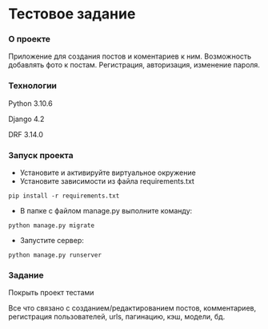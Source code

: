 # Тестовое задание
### О проекте
Приложение для создания постов и коментариев к ним. 
Возможность добавлять фото к постам. Регистрация, авторизация, 
изменение пароля.
### Технологии
Python 3.10.6

Django 4.2

DRF 3.14.0
### Запуск проекта
- Установите и активируйте виртуальное окружение
- Установите зависимости из файла requirements.txt
```
pip install -r requirements.txt
```
- В папке с файлом manage.py выполните команду:
```
python manage.py migrate
```
- Запустите сервер:
```
python manage.py runserver
```
### Задание
Покрыть проект тестами

Все что связано с созданием/редактированием постов, 
комментариев, регистрация пользователей, 
urls, пагинацию, кэш, модели, бд.


